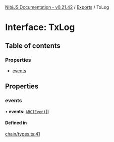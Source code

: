 [NibiJS Documentation - v0.21.42](../intro.md) / [Exports](../modules.md) / TxLog

# Interface: TxLog

## Table of contents

### Properties

- [events](TxLog.md#events)

## Properties

### events

• **events**: [`ABCIEvent`](ABCIEvent.md)[]

#### Defined in

[chain/types.ts:41](https://github.com/NibiruChain/ts-sdk/blob/d8a549e/packages/nibijs/src/chain/types.ts#L41)

